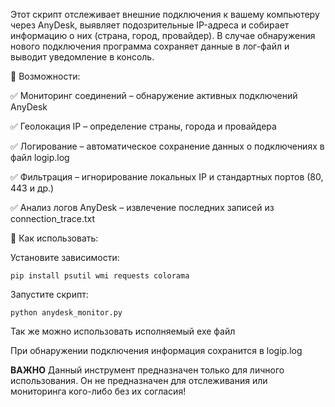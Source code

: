 Этот скрипт отслеживает внешние подключения к вашему компьютеру через AnyDesk, выявляет подозрительные IP-адреса и собирает информацию о них (страна, город, провайдер). В случае обнаружения нового подключения программа сохраняет данные в лог-файл и выводит уведомление в консоль.

🔹 Возможности:

✅ Мониторинг соединений – обнаружение активных подключений AnyDesk

✅ Геолокация IP – определение страны, города и провайдера

✅ Логирование – автоматическое сохранение данных о подключениях в файл logip.log

✅ Фильтрация – игнорирование локальных IP и стандартных портов (80, 443 и др.)

✅ Анализ логов AnyDesk – извлечение последних записей из connection_trace.txt

🔹 Как использовать:

Установите зависимости:

```pip install psutil wmi requests colorama```

Запустите скрипт:

```python anydesk_monitor.py```

Так же можно использовать исполняемый ехе файл

При обнаружении подключения информация сохранится в logip.log

**ВАЖНО**
Данный инструмент предназначен только для личного использования. Он не предназначен для отслеживания или мониторинга кого-либо без их согласия!
